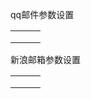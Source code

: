 qq邮件参数设置



|      |      |      |
| ---- | ---- | ---- |
|      |      |      |
|      |      |      |
|      |      |      |



新浪邮箱参数设置



|      |      |      |
| ---- | ---- | ---- |
|      |      |      |
|      |      |      |
|      |      |      |

